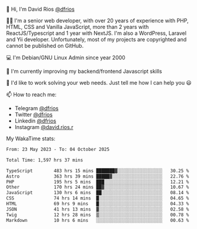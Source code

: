 👋 Hi, I'm David Rios [@dfrios](https://github.com/dfrios)

👨‍💻 I'm a senior web developer, with over 20 years of experience with PHP, HTML, CSS and Vanilla JavaScript, more than 2 years with ReactJS/Typescript and 1 year with NextJS. I'm also a WordPress, Laravel and Yii developer. Unfortunately, most of my projects are copyrighted and cannot be published on GitHub.

💻 I'm Debian/GNU Linux Admin since year 2000

🌱 I'm currently improving my backend/frontend Javascript skills

💞️ I'd like to work solving your web needs. Just tell me how I can help you 😃

📫 How to reach me:
* Telegram [@dfrios](https://t.me/dfrios)
* Twitter [@dfrios](https://twitter.com/dfrios)
* Linkedin [@dfrios](https://linkedin.com/in/dfrios)
* Instagram [@david.rios.r](https://instagram.com/david.rios.r)



My WakaTime stats:
<!--START_SECTION:waka-->

```txt
From: 23 May 2023 - To: 04 October 2025

Total Time: 1,597 hrs 37 mins

TypeScript        483 hrs 15 mins ███████▓░░░░░░░░░░░░░░░░░   30.25 %
Astro             363 hrs 39 mins █████▓░░░░░░░░░░░░░░░░░░░   22.76 %
PHP               195 hrs 5 mins  ███░░░░░░░░░░░░░░░░░░░░░░   12.21 %
Other             170 hrs 24 mins ██▓░░░░░░░░░░░░░░░░░░░░░░   10.67 %
JavaScript        130 hrs 6 mins  ██░░░░░░░░░░░░░░░░░░░░░░░   08.14 %
CSS               74 hrs 14 mins  █░░░░░░░░░░░░░░░░░░░░░░░░   04.65 %
HTML              69 hrs 9 mins   █░░░░░░░░░░░░░░░░░░░░░░░░   04.33 %
JSON              41 hrs 13 mins  ▓░░░░░░░░░░░░░░░░░░░░░░░░   02.58 %
Twig              12 hrs 28 mins  ▒░░░░░░░░░░░░░░░░░░░░░░░░   00.78 %
Markdown          10 hrs 6 mins   ░░░░░░░░░░░░░░░░░░░░░░░░░   00.63 %
```

<!--END_SECTION:waka-->
